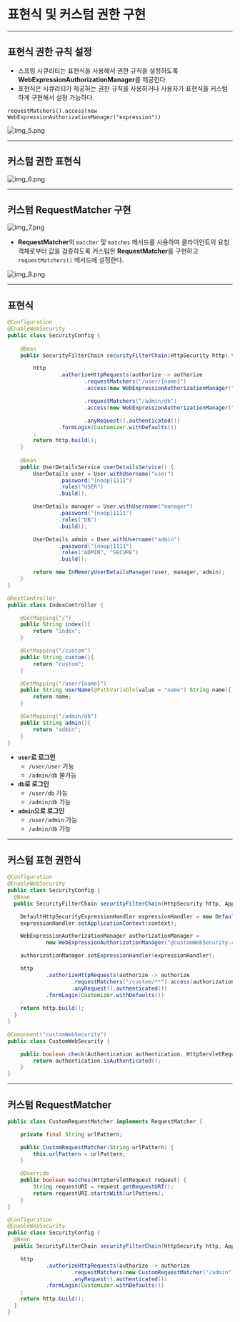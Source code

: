 # 표현식 및 커스텀 권한 구현

---

## 표현식 권한 규칙 설정

- 스프링 시큐리티는 표현식을 사용해서 권한 규칙을 설정하도록 **WebExpressionAuthorizationManager**를 제공한다.
- 표현식은 시큐리티가 제공하는 권한 규칙을 사용하거나 사용자가 표현식을 커스텀하게 구현해서 설정 가능하다.

```text
requestMatchers().access(new WebExpressionAuthorizationManager("expression"))
```

![img_5.png](image/img_5.png)

---

## 커스텀 권한 표현식

![img_6.png](image/img_6.png)

--- 

## 커스텀 RequestMatcher 구현

![img_7.png](image/img_7.png)

- **RequestMatcher**의 `matcher` 및 `matches` 메서드를 사용하여 클라이언트의 요청 객체로부터 값을 검증하도록 커스텀한 **RequestMatcher**를 구현하고 `requestMatchers()` 메서드에 설정한다.

![img_8.png](image/img_8.png)

---

## 표현식

```java
@Configuration
@EnableWebSecurity
public class SecurityConfig {
    
    @Bean
    public SecurityFilterChain securityFilterChain(HttpSecurity http) throws Exception {

        http
                .authorizeHttpRequests(authorize -> authorize
                        .requestMatchers("/user/{name}")
                        .access(new WebExpressionAuthorizationManager("#name == authentication.name"))

                        .requestMatchers("/admin/db")
                        .access(new WebExpressionAuthorizationManager("hasAnyAuthority('ROLE_DB') or hasAnyAuthority('ROLE_ADMIN')"))

                        .anyRequest().authenticated())
                .formLogin(Customizer.withDefaults())
        ;
        return http.build();
    }
    
    @Bean
    public UserDetailsService userDetailsService() {
        UserDetails user = User.withUsername("user")
                .password("{noop}1111")
                .roles("USER")
                .build();

        UserDetails manager = User.withUsername("manager")
                .password("{noop}1111")
                .roles("DB")
                .build();

        UserDetails admin = User.withUsername("admin")
                .password("{noop}1111")
                .roles("ADMIN", "SECURE")
                .build();

        return new InMemoryUserDetailsManager(user, manager, admin);
    }
}
```
```java
@RestController
public class IndexController {

    @GetMapping("/")
    public String index(){
        return "index";
    }

    @GetMapping("/custom")
    public String custom(){
        return "custom";
    }

    @GetMapping("/user/{name}")
    public String userName(@PathVariable(value = "name") String name){
        return name;
    }

    @GetMapping("/admin/db")
    public String admin(){
        return "admin";
    }
}
```

- **`user`로 로그인**
  - `/user/user` 가능
  - `/admin/db` 불가능
- **`db`로 로그인**
  - `/user/db` 가능
  - `/admin/db` 가능
- **`admin`으로 로그인**
  - `/user/admin` 가능
  - `/admin/db` 가능

---

## 커스텀 표현 권한식

```java
@Configuration
@EnableWebSecurity
public class SecurityConfig {
  @Bean
  public SecurityFilterChain securityFilterChain(HttpSecurity http, ApplicationContext context) throws Exception {

    DefaultHttpSecurityExpressionHandler expressionHandler = new DefaultHttpSecurityExpressionHandler();
    expressionHandler.setApplicationContext(context);

    WebExpressionAuthorizationManager authorizationManager =
            new WebExpressionAuthorizationManager("@customWebSecurity.check(authentication, request)");

    authorizationManager.setExpressionHandler(expressionHandler);

    http
            .authorizeHttpRequests(authorize -> authorize
                    .requestMatchers("/custom/**").access(authorizationManager)
                    .anyRequest().authenticated())
            .formLogin(Customizer.withDefaults())
    ;
    return http.build();
  }
}
```
```java
@Component("customWebSecurity")
public class CustomWebSecurity {

    public boolean check(Authentication authentication, HttpServletRequest request){
        return authentication.isAuthenticated();
    }
}
```

---

## 커스텀 RequestMatcher

```java
public class CustomRequestMatcher implements RequestMatcher {

    private final String urlPattern;

    public CustomRequestMatcher(String urlPattern) {
        this.urlPattern = urlPattern;
    }

    @Override
    public boolean matches(HttpServletRequest request) {
        String requestURI = request.getRequestURI();
        return requestURI.startsWith(urlPattern);
    }
}
```
```java
@Configuration
@EnableWebSecurity
public class SecurityConfig {
  @Bean
  public SecurityFilterChain securityFilterChain(HttpSecurity http, ApplicationContext context) throws Exception {

    http
            .authorizeHttpRequests(authorize -> authorize
                    .requestMatchers(new CustomRequestMatcher("/admin")).hasAuthority("ROLE_ADMIN")
                    .anyRequest().authenticated())
            .formLogin(Customizer.withDefaults())
    ;
    return http.build();
  }
}
```